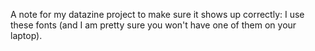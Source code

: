 A note for my datazine project to make sure it shows up correctly:
I use these fonts (and I am pretty sure you won't have one of them
on your laptop). 
